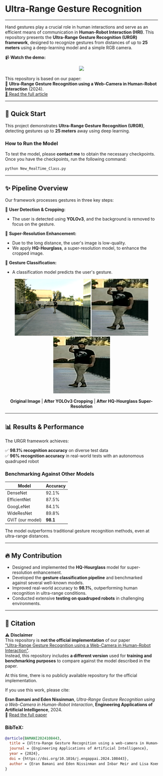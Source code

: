 # Ultra-Range Gesture Recognition 

---

Hand gestures play a crucial role in human interactions and serve as an efficient means of 
communication in **Human-Robot Interaction (HRI)**. This repository presents the **Ultra-Range Gesture 
Recognition (URGR) framework**, designed to recognize gestures from distances of up to **25 meters** 
using a deep-learning model and a simple RGB camera. 

📹 **Watch the demo:** 


<p align="center">
  <a href="https://youtu.be/dw8BTe6PuDc?si=tIfFZgjCZKYmSi2Q">
    <img src="https://i.ytimg.com/vi/dw8BTe6PuDc/maxresdefault.jpg" width="400">
  </a>
</p>

This repository is based on our paper:  
📄 **Ultra-Range Gesture Recognition using a Web-Camera in Human-Robot Interaction** (2024).  
[🔗 Read the full article](https://www.sciencedirect.com/science/article/pii/S0952197624006018)

---

## 🚀 Quick Start  
This project demonstrates **Ultra-Range Gesture Recognition (URGR)**, detecting gestures up to **25 meters** away using deep learning.

### **How to Run the Model**
To test the model, please **contact me** to obtain the necessary checkpoints.
Once you have the checkpoints, run the following command:

```sh
python New_RealTime_Class.py
```

---

## ✨ Pipeline Overview
Our framework processes gestures in three key steps:

🔹 **User Detection & Cropping:**  
   - The user is detected using **YOLOv3**, and the background is removed to focus on the gesture.

🔹 **Super-Resolution Enhancement:**  
   - Due to the long distance, the user's image is low-quality.  
   - We apply **HQ-Hourglass**, a super-resolution model, to enhance the cropped image.

🔹 **Gesture Classification:**  
   - A classification model predicts the user's gesture.


<p align="center">
  <img src="HQ-Hourglass/HQ_Examples/original.png" width="250">
  <img src="HQ-Hourglass/HQ_Examples/cropped.png" width="187">
  <img src="HQ-Hourglass/HQ_Examples/HQ.png" width="187">
</p>

<p align="center">
  <b>Original Image</b> | <b>After YOLOv3 Cropping</b> | <b>After HQ-Hourglass Super-Resolution</b>
</p>

---

## 📊 Results & Performance

The URGR framework achieves:

✅ **98.1% recognition accuracy** on diverse test data  
✅ **96% recognition accuracy** in real-world tests with an autonomous quadruped robot  

### **Benchmarking Against Other Models**
| Model            | Accuracy | 
|------------------|----------|
| DenseNet         | 92.1%    | 
| EfficientNet     | 87.5%    | 
| GoogLeNet        | 84.1%    | 
| WideResNet       | 89.8%    | 
| GViT (our model) | **98.1** | 

The model outperforms traditional gesture recognition methods, even at ultra-range distances.

---

## 🔥 My Contribution
- Designed and implemented the **HQ-Hourglass** model for super-resolution enhancement.
- Developed the **gesture classification pipeline** and benchmarked against several well-known models.
- Improved real-world accuracy to **98.1%**, outperforming human recognition in ultra-range conditions.
- Conducted extensive **testing on quadruped robots** in challenging environments.

---

## 📜 Citation
⚠️ **Disclaimer**  
This repository is **not the official implementation** of our paper  
["Ultra-Range Gesture Recognition using a Web-Camera in Human-Robot Interaction"](https://www.sciencedirect.com/science/article/pii/S0952197624006018).  
Instead, this repository includes **a different version** used for **training and benchmarking 
purposes** to compare against the model described in the paper.  

At this time, there is no publicly available repository for the official implementation.  

If you use this work, please cite:

**Eran Bamani and Eden Nissinman**, *Ultra-Range Gesture Recognition using a Web-Camera in Human-Robot Interaction*, **Engineering Applications of Artificial Intelligence**, 2024.  
🔗 [Read the full paper](https://www.sciencedirect.com/science/article/pii/S0952197624006018)


### **BibTeX:**
```bibtex
@article{BAMANI2024108443,
  title = {Ultra-Range Gesture Recognition using a web-camera in Human–Robot Interaction},
  journal = {Engineering Applications of Artificial Intelligence},
  year = {2024},
  doi = {https://doi.org/10.1016/j.engappai.2024.108443},
  author = {Eran Bamani and Eden Nissinman and Inbar Meir and Lisa Koenigsberg and Avishai Sintov},
}
```

